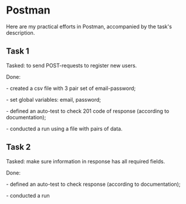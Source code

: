 # Postman

Here are my practical efforts in Postman, accompanied by the task's description.


## Task 1
Tasked: to send POST-requests to register new users.
<p> Done: </p>
<p> - created a csv file with 3 pair set of email-password; </p>
<p> - set global variables: email, password; </p>
<p> - defined an auto-test to check 201 code of response (according to documentation); </p>
<p> - conducted a run using a file with pairs of data. </p>

## Task 2
Tasked: make sure information in response has all required fields.
<p> Done: </p>
<p> - defined an auto-test to check response (according to documentation); </p>
<p> - conducted a run </p>
